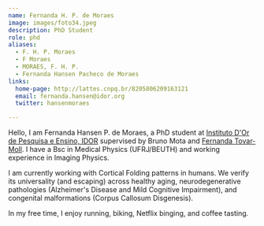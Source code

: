 ```yaml
---
name: Fernanda H. P. de Moraes
image: images/foto34.jpeg
description: PhD Student
role: phd
aliases:
  - F. H. P. Moraes
  - F Moraes
  - MORAES, F. H. P.
  - Fernanda Hansen Pacheco de Moraes
links:
  home-page: http://lattes.cnpq.br/8205806209163121
  email: fernanda.hansen@idor.org
  twitter: hansenmoraes

---
```


Hello, I am Fernanda Hansen P. de Moraes, a PhD student at [Instituto D'Or de Pesquisa e Ensino, IDOR](https://www.rededorsaoluiz.com.br/instituto/idor) supervised by Bruno Mota and [Fernanda Tovar-Moll](https://www.tovar-moll.com/).
I have a Bsc in Medical Physics (UFRJ/BEUTH) and working experience in Imaging Physics.

I am currently working with Cortical Folding patterns in humans. We verify its universality (and escaping) across healthy aging, neurodegenerative pathologies (Alzheimer's Disease and Mild Cognitive Impairment), and congenital malformations (Corpus Callosum Disgenesis).

In my free time, I enjoy running, biking, Netflix binging, and coffee tasting.
